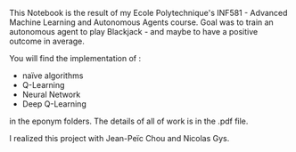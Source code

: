 This Notebook is the result of my Ecole Polytechnique's INF581 - Advanced Machine Learning and Autonomous Agents course. Goal was to train an autonomous agent to play Blackjack - and maybe to have a positive outcome in average.

You will find the implementation of :
* naïve algorithms
* Q-Learning
* Neural Network
* Deep Q-Learning

in the eponym folders.
The details of all of work is in the .pdf file.

I realized this project with Jean-Peïc Chou and Nicolas Gys.
